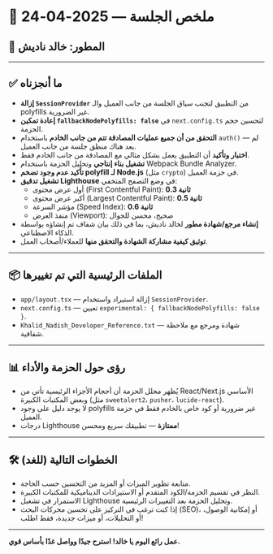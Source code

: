 # 📝 ملخص الجلسة — 2025-04-24

## 👤 المطور: خالد ناديش

---

## ✅ ما أنجزناه

-   **إزالة `SessionProvider`** من التطبيق لتجنب سياق الجلسة من جانب العميل والـ polyfills غير الضرورية.
-   **إعادة تمكين `fallbackNodePolyfills: false`** في `next.config.ts` لتحسين حجم الحزمة.
-   **التحقق من أن جميع عمليات المصادقة تتم من جانب الخادم** باستخدام `auth()` — لم يعد هناك منطق جلسة من جانب العميل.
-   **اختبار وتأكيد** أن التطبيق يعمل بشكل مثالي مع المصادقة من جانب الخادم فقط.
-   **تشغيل بناء إنتاجي** وتحليل الحزمة باستخدام Webpack Bundle Analyzer.
-   **تأكيد عدم وجود تضخم polyfill لـ Node.js** (مثل `crypto`) في حزمة العميل.
-   **تشغيل تدقيق Lighthouse** في وضع التصفح المتخفي:
    *   أول عرض محتوى (First Contentful Paint): **0.3 ثانية**
    *   أكبر عرض محتوى (Largest Contentful Paint): **0.5 ثانية**
    *   مؤشر السرعة (Speed Index): **0.6 ثانية**
    *   منفذ العرض (Viewport): صحيح، محسن للجوال
-   **إنشاء مرجع/شهادة مطور** لخالد ناديش، بما في ذلك بيان شفاف تم إنشاؤه بواسطة الذكاء الاصطناعي.
-   **توثيق كيفية مشاركة الشهادة والتحقق منها** للعملاء/أصحاب العمل.

---

## 📦 الملفات الرئيسية التي تم تغييرها

-   `app/layout.tsx` — إزالة استيراد واستخدام `SessionProvider`.
-   `next.config.ts` — تعيين `experimental: { fallbackNodePolyfills: false }`.
-   `Khalid_Nadish_Developer_Reference.txt` — شهادة ومرجع مع ملاحظة شفافية.

---

## 📊 رؤى حول الحزمة والأداء

-   يُظهر محلل الحزمة أن أحجام الأجزاء الرئيسية تأتي من React/Next.js الأساسي وبعض المكتبات الكبيرة (مثل `sweetalert2`، `pusher`، `lucide-react`).
-   لا يوجد دليل على وجود polyfills غير ضرورية أو كود خاص بالخادم فقط في حزمة العميل.
-   درجات Lighthouse **ممتازة** — تطبيقك سريع ومحسن!

---

## 🛠️ الخطوات التالية (للغد)

-   متابعة تطوير الميزات أو المزيد من التحسين حسب الحاجة.
-   النظر في تقسيم الحزمة/الكود المتقدم أو الاستيرادات الديناميكية للمكتبات الكبيرة.
-   الاستمرار في تشغيل Lighthouse وتحليل الحزمة بعد التغييرات الرئيسية.
-   إذا كنت ترغب في التركيز على تحسين محركات البحث (SEO)، أو إمكانية الوصول، أو التحليلات، أو ميزات جديدة، فقط اطلب!

---

**عمل رائع اليوم يا خالد! استرح جيدًا وواصل غدًا بأساس قوي.**
